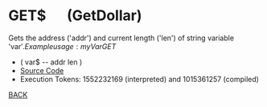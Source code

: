 # GET$ &emsp; (GetDollar)
Gets the address ('addr') and current length ('len') of string variable 'var$'. Example usage: myVar GET$
* ( var$ -- addr len )
* [Source Code](../words/shando/GetDollar.cs)
* Execution Tokens: 1552232169 (interpreted) and 1015361257 (compiled)


[BACK](builtins.md#GetDollar)
